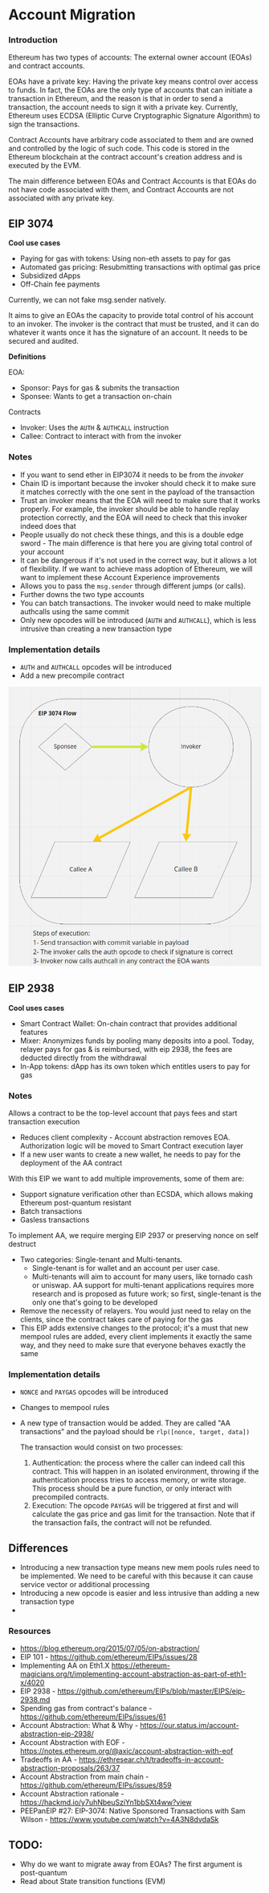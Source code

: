 # Account Migration

### Introduction

Ethereum has two types of accounts: The external owner account (EOAs) and contract accounts.

EOAs have a private key: Having the private key means control over access to funds. In fact, the EOAs are the only type of accounts that can initiate a transaction in Ethereum, and the reason is that in order to send a transaction, the account needs to sign it with a private key. Currently, Ethereum uses ECDSA (Elliptic Curve Cryptographic Signature Algorithm) to sign the transactions.

Contract Accounts have arbitrary code associated to them and are owned and controlled by the logic of such code. This code is stored in the Ethereum blockchain at the contract account's creation address and is executed by the EVM.

The main difference between EOAs and Contract Accounts is that EOAs do not have code associated with them, and Contract Accounts are not associated with any private key.


## EIP 3074

**Cool use cases**

- Paying for gas with tokens: Using non-eth assets to pay for gas
- Automated gas pricing: Resubmitting transactions with optimal gas price
- Subsidized dApps
- Off-Chain fee payments

Currently, we can not fake msg.sender natively.

It aims to give an EOAs the capacity to provide total control of his account to an invoker. The invoker is the contract that must be trusted, and it can do whatever it wants once it has the signature of an account. It needs to be secured and audited.

**Definitions**

EOA:
- Sponsor: Pays for gas & submits the transaction
- Sponsee: Wants to get a transaction on-chain

Contracts
- Invoker: Uses the `AUTH` & `AUTHCALL` instruction
- Callee: Contract to interact with from the invoker

### Notes
- If you want to send ether in EIP3074 it needs to be from the *invoker*
- Chain ID is important because the invoker should check it to make sure it matches correctly with the one sent in the payload of the transaction
- Trust an invoker means that the EOA will need to make sure that it works properly. For example, the invoker should be able to handle replay protection correctly, and the EOA will need to check that this invoker indeed does that
- People usually do not check these things, and this is a double edge sword - The main difference is that here you are giving total control of your account
- It can be dangerous if it's not used in the correct way, but it allows a lot of flexibility. If we want to achieve mass adoption of Ethereum, we will want to implement these Account Experience improvements
- Allows you to pass the `msg.sender` through different jumps (or calls).
- Further downs the two type accounts
- You can batch transactions. The invoker would need to make multiple authcalls using the same commit
- Only new opcodes will be introduced (`AUTH` and `AUTHCALL`), which is less intrusive than creating a new transaction type 

### Implementation details

- `AUTH` and `AUTHCALL` opcodes will be introduced
- Add a new precompile contract 

<p float="center">
  <img src="./assets/3074-flow.png" />
</p>

## EIP 2938

**Cool uses cases**

- Smart Contract Wallet: On-chain contract that provides additional features
- Mixer: Anonymizes funds by pooling many deposits into a pool. Today, relayer pays for gas & is reimbursed, with eip 2938, the fees are deducted directly from the withdrawal
- In-App tokens: dApp has its own token which entitles users to pay for gas 


### Notes

Allows a contract to be the top-level account that pays fees and start transaction execution
- Reduces client complexity - Account abstraction removes EOA. Authorization logic will be moved to Smart Contract execution layer
- If a new user wants to create a new wallet, he needs to pay for the deployment of the AA contract

With this EIP we want to add multiple improvements, some of them are:
  - Support signature verification other than ECSDA, which allows making Ethereum post-quantum resistant
  - Batch transactions
  - Gasless transactions

To implement AA, we require merging EIP 2937 or preserving nonce on self destruct

- Two categories: Single-tenant and Multi-tenants.
    - Single-tenant is for wallet and an account per user case. 
    - Multi-tenants will aim to account for many users, like tornado cash or uniswap. AA support for multi-tenant applications requires more research and is proposed as future work; so first, single-tenant is the only one that's going to be developed
- Remove the necessity of relayers. You would just need to relay on the clients, since the contract takes care of paying for the gas
- This EIP adds extensive changes to the protocol; it's a must that new mempool rules are added, every client implements it exactly the same way, and they need to make sure that everyone behaves exactly the same

### Implementation details

- `NONCE` and `PAYGAS` opcodes will be introduced
- Changes to mempool rules
- A new type of transaction would be added. They are called "AA transactions" and the payload should be `rlp([nonce, target, data])`

  The transaction would consist on two processes:

  1. Authentication: the process where the caller can indeed call this contract. This will happen in an isolated environment, throwing if the authentication process tries to access memory, or write storage. This process should be a pure function, or only interact with precompiled contracts.
  2. Execution: The opcode `PAYGAS` will be triggered at first and will calculate the gas price and gas limit for the transaction. Note that if the transaction fails, the contract will not be refunded.


## Differences
  - Introducing a new transaction type means new mem pools rules need to be implemented. We need to be careful with this because it can cause service vector or additional processing
  - Introducing a new opcode is easier and less intrusive than adding a new transaction type
  - 


### Resources

- https://blog.ethereum.org/2015/07/05/on-abstraction/
- EIP 101 - https://github.com/ethereum/EIPs/issues/28
- Implementing AA on Eth1.X https://ethereum-magicians.org/t/implementing-account-abstraction-as-part-of-eth1-x/4020
- EIP 2938 - https://github.com/ethereum/EIPs/blob/master/EIPS/eip-2938.md
- Spending gas from contract's balance - https://github.com/ethereum/EIPs/issues/61
- Account Abstraction: What & Why - https://our.status.im/account-abstraction-eip-2938/
- Account Abstraction with EOF - https://notes.ethereum.org/@axic/account-abstraction-with-eof
- Tradeoffs in AA - https://ethresear.ch/t/tradeoffs-in-account-abstraction-proposals/263/37
- Account Abstraction from main chain - https://github.com/ethereum/EIPs/issues/859
- Account Abstraction rationale - https://hackmd.io/y7uhNbeuSziYn1bbSXt4ww?view
- PEEPanEIP #27: EIP-3074: Native Sponsored Transactions with Sam Wilson - https://www.youtube.com/watch?v=4A3N8dvdaSk

## TODO:

- Why do we want to migrate away from EOAs? The first argument is post-quantum
- Read about State transition functions (EVM)
